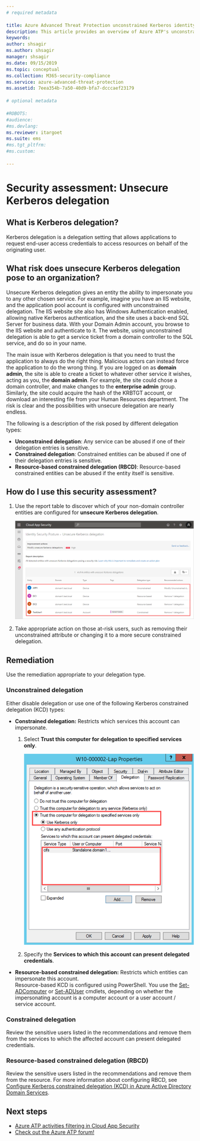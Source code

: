 ```yaml
---
# required metadata

title: Azure Advanced Threat Protection unconstrained Kerberos identity security posture assessment
description: This article provides an overview of Azure ATP's unconstrained Kerberos identity security posture assessment reports.
keywords:
author: shsagir
ms.author: shsagir
manager: shsagir
ms.date: 09/15/2019
ms.topic: conceptual
ms.collection: M365-security-compliance
ms.service: azure-advanced-threat-protection
ms.assetid: 7eea354b-7a50-40d9-bfa7-dcccaef23179

# optional metadata

#ROBOTS:
#audience:
#ms.devlang:
ms.reviewer: itargoet
ms.suite: ems
#ms.tgt_pltfrm:
#ms.custom:

---
```


# Security assessment: Unsecure Kerberos delegation

## What is Kerberos delegation?

Kerberos delegation is a delegation setting that allows applications to request end-user access credentials to access resources on behalf of the originating user.

## What risk does unsecure Kerberos delegation pose to an organization?

Unsecure Kerberos delegation gives an entity the ability to impersonate you to any other chosen service. For example, imagine you have an IIS website, and the application pool account is configured with unconstrained delegation. The IIS website site also has Windows Authentication enabled, allowing native Kerberos authentication, and the site uses a back-end SQL Server for business data. With your Domain Admin account, you browse to the IIS website and authenticate to it. The website, using unconstrained delegation is able to get a service ticket from a domain controller to the SQL service, and do so in your name.

The main issue with Kerberos delegation is that you need to trust the application to always do the right thing. Malicious actors can instead force the application to do the wrong thing. If you are logged on as **domain admin**, the site is able to create a ticket to whatever other service it wishes, acting as you, the **domain admin**. For example, the site could chose a domain controller, and make changes to the **enterprise admin** group. Similarly, the site could acquire the hash of the KRBTGT account, or download an interesting file from your Human Resources department. The risk is clear and the possibilities with unsecure delegation are nearly endless.

The following is a description of the risk posed by different delegation types:

- **Unconstrained delegation**: Any service can be abused if one of their delegation entries is sensitive.
- **Constrained delegation**: Constrained entities can be abused if one of their delegation entries is sensitive.
- **Resource-based constrained delegation (RBCD)**: Resource-based constrained entities can be abused if the entity itself is sensitive.

## How do I use this security assessment?

1. Use the report table to discover which of your non-domain controller entities are configured for **unsecure Kerberos delegation**.

    ![Unsecure Kerberos delegation security assessment](media/atp-cas-isp-kerberos-delegation-2.png)
1. Take appropriate action on those at-risk users, such as removing their unconstrained attribute or changing it to a more secure constrained delegation.

## Remediation

Use the remediation appropriate to your delegation type.

### Unconstrained delegation

Either disable delegation or use one of the following Kerberos constrained delegation (KCD) types:

- **Constrained delegation:** Restricts which services this account can impersonate.

    1. Select **Trust this computer for delegation to specified services only**.

        ![Constrained Kerberos delegation](media/atp-cas-isp-unconstrained-kerberos-2.png)

    2. Specify the **Services to which this account can present delegated credentials**.

- **Resource-based constrained delegation:** Restricts which entities can impersonate this account.  
Resource-based KCD is configured using PowerShell. You use the [Set-ADComputer](/powershell/module/addsadministration/set-adcomputer?view=win10-ps) or [Set-ADUser](/powershell/module/addsadministration/set-aduser?view=win10-ps) cmdlets, depending on whether the impersonating account is a computer account or a user account / service account.

### Constrained delegation

Review the sensitive users listed in the recommendations and remove them from the services to which the affected account can present delegated credentials.

### Resource-based constrained delegation (RBCD)

Review the sensitive users listed in the recommendations and remove them from the resource. For more information about configuring RBCD, see [Configure Kerberos constrained delegation (KCD) in Azure Active Directory Domain Services](/azure/active-directory-domain-services/deploy-kcd).

## Next steps

- [Azure ATP activities filtering in Cloud App Security](atp-activities-filtering-mcas.md)
- [Check out the Azure ATP forum!](https://aka.ms/azureatpcommunity)
